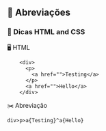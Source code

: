 ## 📎 Abreviações

### 💭 Dicas HTML and CSS

🖥️ HTML

```
    <div>
      <p>
        <a href="">Testing</a>
      </p>
      <a href="">Hello</a>
    </div>
```

✂️ Abreviação

```
div>p>a{Testing}^a{Hello}
```
